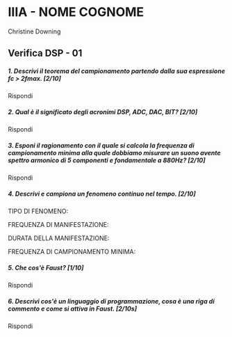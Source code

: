 # IIIA - NOME COGNOME
Christine Downing
## Verifica DSP - 01

##### 1. Descrivi il teorema del campionamento partendo dalla sua espressione _fc > 2fmax_. [2/10]

Rispondi

##### 2. Qual è il significato degli acronimi _DSP_, _ADC_, _DAC_, _BIT_? [2/10]

Rispondi

##### 3. Esponi il ragionamento con il quale si calcola la frequenza di campionamento minima alla quale dobbiamo misurare un suono avente spettro armonico di 5 componenti e fondamentale a _880Hz_? [2/10]

Rispondi

##### 4. Descrivi e campiona un fenomeno continuo nel tempo. [2/10]

TIPO DI FENOMENO:

FREQUENZA DI MANIFESTAZIONE:

DURATA DELLA MANIFESTAZIONE:

FREQUENZA DI CAMPIONAMENTO MINIMA:

##### 5. Che cos'è _Faust_? [1/10]

Rispondi

##### 6. Descrivi cos'è un linguaggio di programmazione, cosa è una riga di commento e come si attiva in _Faust_. [2/10s]

Rispondi
